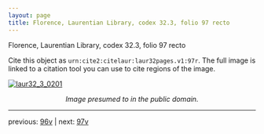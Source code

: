 ```yaml
---
layout: page
title: Florence, Laurentian Library, codex 32.3, folio 97 recto
---
```


Florence, Laurentian Library, codex 32.3, folio 97 recto

Cite this object as `urn:cite2:citelaur:laur32pages.v1:97r`.  The full image is linked to a citation tool you can use to cite regions of the image.

[![laur32_3_0201](http://www.homermultitext.org/iipsrv?IIIF=/project/homer/pyramidal/deepzoom/citelaur/laur32imgs/v1/laur32_3_0201.tif/full/800,/0/default.jpg)](http://www.homermultitext.org/ict2/?urn=urn:cite2:citelaur:laur32imgs.v1:laur32_3_0201) 

<p style="text-align: center; font-style: italic;">Image presumed to in the public domain.</p>

---

previous: [96v](../96v/) | next: [97v](../97v/)